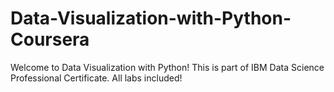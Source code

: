 # Data-Visualization-with-Python-Coursera
Welcome to Data Visualization with Python! This is part of IBM Data Science Professional Certificate. All labs included!
